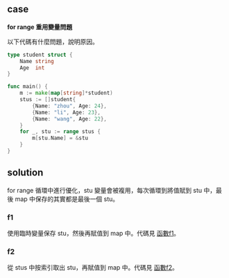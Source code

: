 ## case

**for range 重用變量問題**

以下代碼有什麼問題，說明原因。

```go
type student struct {
	Name string
	Age  int
}

func main() {
	m := make(map[string]*student)
	stus := []student{
		{Name: "zhou", Age: 24},
		{Name: "li", Age: 23},
		{Name: "wang", Age: 22},
	}
	for _, stu := range stus {
		m[stu.Name] = &stu
	}
}
```

## solution

for range 循環中進行優化，stu 變量會被複用，每次循環到將值賦到 stu 中，最後 map 中保存的其實都是最後一個 stu。

### f1

使用臨時變量保存 stu，然後再賦值到 map 中。代碼見 [函數f1](main.go)。

### f2

從 stus 中按索引取出 stu，再賦值到 map 中。代碼見 [函數f2](main.go)。